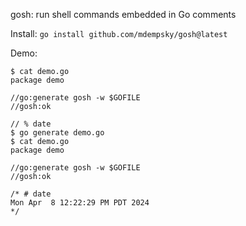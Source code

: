 gosh: run shell commands embedded in Go comments

Install: `go install github.com/mdempsky/gosh@latest`

Demo:

```
$ cat demo.go
package demo

//go:generate gosh -w $GOFILE
//gosh:ok

// % date
$ go generate demo.go
$ cat demo.go
package demo

//go:generate gosh -w $GOFILE
//gosh:ok

/* # date
Mon Apr  8 12:22:29 PM PDT 2024
*/
```
